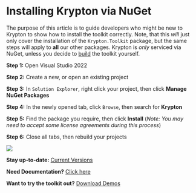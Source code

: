 # Installing Krypton via NuGet

The purpose of this article is to guide developers who might be new to Krypton to show how to install the toolkit correctly. Note, that this _will_ just only cover the installation of the `Krypton.Toolkit` package, but the same steps will apply to **all** our other packages. Krypton is _only_ serviced via NuGet, unless you decide to [build](https://github.com/Krypton-Suite/Documentation/blob/main/Documents/Development/How-to-Build.md) the toolkit yourself.

**Step 1:** Open Visual Studio 2022

**Step 2:** Create a new, or open an existing project

**Step 3:** In `Solution Explorer`, right click your project, then click **Manage NuGet Packages**

**Step 4:** In the newly opened tab, click `Browse`, then search for **Krypton**

**Step 5:** Find the package you require, then click **Install** (_Note: You may need to accept some license agreements during this process_)

**Step 6:** Close all tabs, then rebuild your projects

![](InstallingKrypton.gif)

**Stay up-to-date:** [Current Versions](https://github.com/Krypton-Suite/Documentation)

**Need Documentation?** [Click here](https://github.com/Krypton-Suite/Help-Files/releases)

**Want to try the toolkit out?** [Download Demos](https://github.com/Krypton-Suite/Releases/releases)